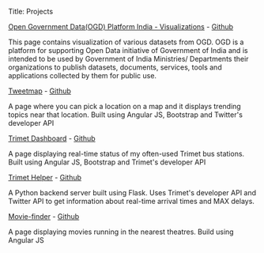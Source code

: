 Title: Projects


[Open Government Data(OGD) Platform India - Visualizations](http://data-gov-in.balajiathreya.com) - [Github](https://github.com/balajiathreya/data-gov-in)

This page contains visualization of various datasets from OGD. OGD is a platform for supporting Open Data initiative of Government of India and is intended to be used by Government of India Ministries/ Departments their organizations to publish datasets, documents, services, tools and applications collected by them for public use.


[Tweetmap](http://tweetmap.balajiathreya.com) - [Github](https://github.com/balajiathreya/tweetmap)

A page where you can pick a location on a map and it displays trending topics near that location. Built using Angular JS, Bootstrap and Twitter's developer API


[Trimet Dashboard](http://trimet.balajiathreya.com) - [Github](https://github.com/balajiathreya/trimetdashboard)

A page displaying real-time status of my often-used Trimet bus stations. Built using Angular JS, Bootstrap and Trimet's developer API


[Trimet Helper](http://trimethelper.balajiathreya.com) - [Github](https://github.com/balajiathreya/trimethelper)

A Python backend server built using Flask. Uses Trimet's developer API and Twitter API to get information about real-time arrival times and MAX delays.


[Movie-finder](http://movie-finder.balajiathreya.com/) - [Github](https://github.com/balajiathreya/movie-finder)

A page displaying movies running in the nearest theatres. Build using Angular JS


